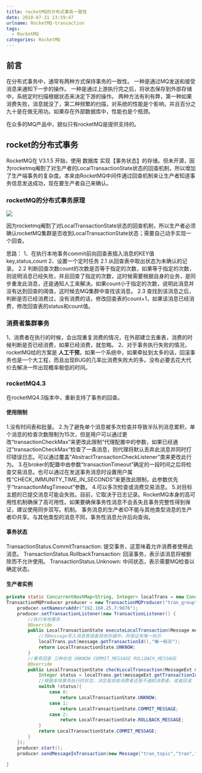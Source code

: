 ```yaml
---
title: rocketMQ的分布式事务一致性
date: 2018-07-31 23:59:47
urlname: RocketMQ-transaction
tags:
  - RocketMQ
categories: RocketMQ
---
```


## 前言
在分布式事务中，通常有两种方式保持事务的一致性。
一种是通过MQ发送和接受消息来通知下一步的操作。
一种是通过上游执行完之后，将状态保存到外部存储中，系统定时扫描根据状态来决定下游的操作。
两种方法有利有弊，第一种如果消费失败，消息就没了，第二种频繁的扫描，对系统的性能是个影响，并且百分之九十是在做无用功。如果存在外部数据库中，性能也是个瓶颈。

在众多的MQ产品中，貌似只有rocketMQ是提供支持的。

## rocket的分布式事务

RocketMQ在 V3.1.5 开始，使用 数据库 实现【事务状态】的存储。但未开源，因为rocketmq阉割了对生产者的LocalTransactionState状态的回查机制，所以增加了生产端事务的复杂度。本来由RocketMQ中间件通过回查机制来让生产者知道事务信息发送成功，现在要生产者自己来确认。
<!--more-->

### rocketMQ的分布式事务原理
![](1.png)

因为rocketmq阉割了对LocalTransactionState状态的回查机制，所以生产者必须确认rocketMQ集群是否收到LocalTransactionState状态；需要自己动手实现一个回查。

思路：
1、在执行本地事务commit前向回查表插入消息的KEY值  key,status,count
2、设置一个定时任务
 2.1 从回查表中取出状态为未确认的记录。
 2.2 判断回查次数count的次数是否等于指定的次数，如果等于指定的次数，则说明消息已经失败，并且回查了指定的次数，这时候需要根据自身的业务，是同步重发此消息，还是通知人工来解决。如果count小于指定的次数，说明此消息并没有达到回查的阈值，这时候去MQ集群中查找该消息。
 2.3 查找到该消息之后，判断是否已经消费过，没有消费的话，修改回查表的count+1，如果该消息已经消费，修改回查表的status和count值。

### 消费者集群事务
1、消费者在执行的时候，会出现重复消费的情况，在外部建立去重表，消费的时候判断是否已经消费，如果已经消费，就忽略。
2、对于事务执行失败的情况，rocketMQ给的方案是 **人工干预**，如果一个系统中，如果牵扯到太多的话，回滚事务也是一个大工程，而且出现BUG的几率比消费失败大的多。没有必要去花大代价去解决一件出现概率极低的时间。

### rocketMQ4.3

在rocketMQ4.3版本中，重新支持了事务的回查。
#### 使用限制
1.没有时间表和批量。
2.为了避免单个消息被多次检查并导致半队列消息累积，单个消息的检查次数限制为15次，但是用户可以通过更改“transactionCheckMax”来更改此限制“代理配置中的参数，如果已经通过”transactionCheckMax“检查了一条消息，则代理将默认丢弃此消息并同时打印错误日志。可以通过覆盖“AbstractTransactionCheckListener”类来更改此行为。
3.在broker的配置中由参数“transactionTimeout”确定的一段时间之后将检查交易消息。也可以通过在发送事务消息时设置用户属性“CHECK_IMMUNITY_TIME_IN_SECONDS”来更改此限制，此参数优先于“transactionMsgTimeout”参数。
4.可以多次检查或消费交易消息。
5.对目标主题的已提交消息可能会失败。目前，它取决于日志记录。RocketMQ本身的高可用性机制确保了高可用性。如果要确保事务性消息不会丢失且事务完整性得到保证，建议使用同步双写。机制。
事务消息的生产者ID不能与其他类型消息的生产者ID共享。与其他类型的消息不同，事务性消息允许后向查询。
#### 事务状态
TransactionStatus.CommitTransaction: 提交事务，这意味着允许消费者使用此消息。
TransactionStatus.RollbackTransaction: 回滚事务，表示该消息将被删除而不允许使用。
TransactionStatus.Unknown: 中间状态，表示需要MQ检查以确定状态。
#### 生产者实例
```java
private static ConcurrentHashMap<String, Integer> localTrans = new ConcurrentHashMap<>();
TransactionMQProducer producer = new TransactionMQProducer("tran_group");
    producer.setNamesrvAddr("192.168.25.7:9876");
    producer.setTransactionListener(new TransactionListener() {
        //执行本地事务
        @Override
        public LocalTransactionState executeLocalTransaction(Message message, Object o) {
            //将message写入消息表或者其他存储中，并保证有唯一标示
            localTrans.put(message.getTransactionId(),"唯一标示");
            return LocalTransactionState.UNKNOW;
        }
        //事务回查 三种状态 UNKNOW COMMIT_MESSAGE ROLLBACK_MESSAGE
        @Override
        public LocalTransactionState checkLocalTransaction(MessageExt messageExt) {
            Integer status = localTrans.get(messageExt.getTransactionId());
            //根据本地事务执行的状态，决定是发给消费者还是不通知消费者，或者回滚
            switch (status){
                case 0:
                    return LocalTransactionState.UNKNOW;
                case 1:
                    return LocalTransactionState.COMMIT_MESSAGE;
                case 2:
                    return LocalTransactionState.ROLLBACK_MESSAGE;
            }
            return LocalTransactionState.COMMIT_MESSAGE;
        }
    });
    producer.start();
    producer.sendMessageInTransaction(new Message("tran_topic","tran","ceshi".getBytes()), null);

}
```